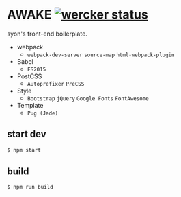 AWAKE [![wercker status](https://app.wercker.com/status/219b82bc57e438e29fe947f92a275fcc/s/master "wercker status")](https://app.wercker.com/project/byKey/219b82bc57e438e29fe947f92a275fcc)
=====

syon's front-end boilerplate.

- webpack
  - `webpack-dev-server`
    `source-map`
    `html-webpack-plugin`
- Babel
  - `ES2015`
- PostCSS
  - `Autoprefixer`
    `PreCSS`
- Style
  - `Bootstrap`
    `jQuery`
    `Google Fonts`
    `FontAwesome`
- Template
  - `Pug (Jade)`


## start dev

```bash
$ npm start
```


## build

```bash
$ npm run build
```
